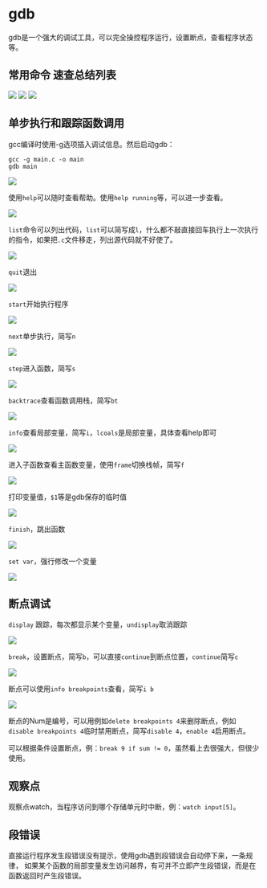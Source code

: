 # gdb

gdb是一个强大的调试工具，可以完全操控程序运行，设置断点，查看程序状态等。

## 常用命令 速查总结列表

![](res/1.png)
![](res/2.png)
![](res/3.png)

## 单步执行和跟踪函数调用

gcc编译时使用-g选项插入调试信息。然后启动gdb：
```shell
gcc -g main.c -o main
gdb main
```
![](res/4.png)

使用`help`可以随时查看帮助。使用`help running`等，可以进一步查看。

![](res/5.png)

`list`命令可以列出代码，`list`可以简写成`l`，什么都不敲直接回车执行上一次执行的指令，如果把`.c`文件移走，列出源代码就不好使了。

![](res/6.png)

`quit`退出

![](res/7.png)

`start`开始执行程序

![](res/8.png)

`next`单步执行，简写`n`

![](res/9.png)

`step`进入函数，简写`s`

![](res/10.png)

`backtrace`查看函数调用栈，简写`bt`

![](res/11.png)

`info`查看局部变量，简写`i`，`lcoals`是局部变量，具体查看help即可

![](res/12.png)

进入子函数查看主函数变量，使用`frame`切换栈帧，简写`f`

![](res/13.png)

打印变量值，`$1`等是gdb保存的临时值

![](res/14.png)

`finish`，跳出函数

![](res/15.png)

`set var`，强行修改一个变量

![](res/16.png)

## 断点调试

`display` 跟踪，每次都显示某个变量，`undisplay`取消跟踪

![](res/17.png)

`break`，设置断点，简写`b`，可以直接`continue`到断点位置，`continue`简写`c`

![](res/18.png)

断点可以使用`info breakpoints`查看，简写`i b`

![](res/19.png)

断点的Num是编号，可以用例如`delete breakpoints 4`来删除断点，例如`disable breakpoints 4`临时禁用断点，简写`disable 4`，`enable 4`启用断点。

可以根据条件设置断点，例：`break 9 if sum != 0`，虽然看上去很强大，但很少使用。

## 观察点

观察点watch，当程序访问到哪个存储单元时中断，例：`watch input[5]`。

## 段错误

直接运行程序发生段错误没有提示，使用gdb遇到段错误会自动停下来，一条规律， 如果某个函数的局部变量发生访问越界，有可并不立即产生段错误，而是在函数返回时产生段错误。
